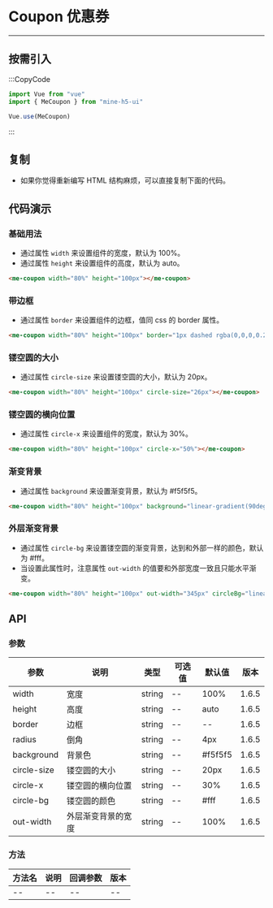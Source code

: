 # Coupon 优惠券

---

## 按需引入

:::CopyCode

```JavaScript
import Vue from "vue"
import { MeCoupon } from "mine-h5-ui"

Vue.use(MeCoupon)
```

:::

## 复制

- 如果你觉得重新编写 HTML 结构麻烦，可以直接复制下面的代码。

## 代码演示

### 基础用法

- 通过属性 `width` 来设置组件的宽度，默认为 100%。
- 通过属性 `height` 来设置组件的高度，默认为 auto。

```HTML
<me-coupon width="80%" height="100px"></me-coupon>
```

### 带边框

- 通过属性 `border` 来设置组件的边框，值同 css 的 border 属性。

```HTML
<me-coupon width="80%" height="100px" border="1px dashed rgba(0,0,0,0.2)"></me-coupon>
```

### 镂空圆的大小

- 通过属性 `circle-size` 来设置镂空圆的大小，默认为 20px。

```HTML
<me-coupon width="80%" height="100px" circle-size="26px"></me-coupon>
```

### 镂空圆的横向位置

- 通过属性 `circle-x` 来设置组件的宽度，默认为 30%。

```HTML
<me-coupon width="80%" height="100px" circle-x="50%"></me-coupon>
```

### 渐变背景

- 通过属性 `background` 来设置渐变背景，默认为 #f5f5f5。

```HTML
<me-coupon width="80%" height="100px" background="linear-gradient(90deg, #FF8536, #FF435E)"></me-coupon>
```

### 外层渐变背景

- 通过属性 `circle-bg` 来设置镂空圆的渐变背景，达到和外部一样的颜色，默认为 #fff。
- 当设置此属性时，注意属性 `out-width` 的值要和外部宽度一致且只能水平渐变。

```HTML
<me-coupon width="80%" height="100px" out-width="345px" circleBg="linear-gradient(-45deg, #FF8536, #f56c6c)"></me-coupon>
```

## API

### 参数

| 参数        | 说明               | 类型   | 可选值 | 默认值  | 版本  |
| ----------- | ------------------ | ------ | ------ | ------- | ----- |
| width       | 宽度               | string | --     | 100%    | 1.6.5 |
| height      | 高度               | string | --     | auto    | 1.6.5 |
| border      | 边框               | string | --     | --      | 1.6.5 |
| radius      | 倒角               | string | --     | 4px     | 1.6.5 |
| background  | 背景色             | string | --     | #f5f5f5 | 1.6.5 |
| circle-size | 镂空圆的大小       | string | --     | 20px    | 1.6.5 |
| circle-x    | 镂空圆的横向位置   | string | --     | 30%     | 1.6.5 |
| circle-bg   | 镂空圆的颜色       | string | --     | #fff    | 1.6.5 |
| out-width   | 外层渐变背景的宽度 | string | --     | 100%    | 1.6.5 |

### 方法

| 方法名 | 说明 | 回调参数 | 版本 |
| ------ | ---- | -------- | ---- |
| --     | --   | --       | --   |

